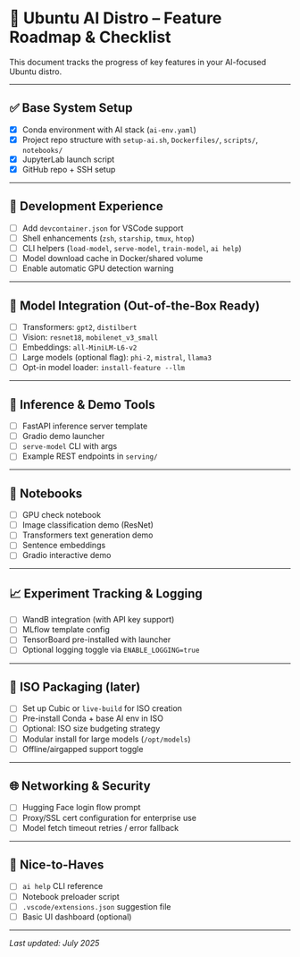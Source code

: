
# 🧠 Ubuntu AI Distro – Feature Roadmap & Checklist

This document tracks the progress of key features in your AI-focused Ubuntu distro.

---

## ✅ Base System Setup

- [x] Conda environment with AI stack (`ai-env.yaml`)
- [x] Project repo structure with `setup-ai.sh`, `Dockerfiles/`, `scripts/`, `notebooks/`
- [x] JupyterLab launch script
- [x] GitHub repo + SSH setup

---

## 🚀 Development Experience

- [ ] Add `devcontainer.json` for VSCode support
- [ ] Shell enhancements (`zsh`, `starship`, `tmux`, `htop`)
- [ ] CLI helpers (`load-model`, `serve-model`, `train-model`, `ai help`)
- [ ] Model download cache in Docker/shared volume
- [ ] Enable automatic GPU detection warning

---

## 🤖 Model Integration (Out-of-the-Box Ready)

- [ ] Transformers: `gpt2`, `distilbert`
- [ ] Vision: `resnet18`, `mobilenet_v3_small`
- [ ] Embeddings: `all-MiniLM-L6-v2`
- [ ] Large models (optional flag): `phi-2`, `mistral`, `llama3`
- [ ] Opt-in model loader: `install-feature --llm`

---

## 🧪 Inference & Demo Tools

- [ ] FastAPI inference server template
- [ ] Gradio demo launcher
- [ ] `serve-model` CLI with args
- [ ] Example REST endpoints in `serving/`

---

## 📓 Notebooks

- [ ] GPU check notebook
- [ ] Image classification demo (ResNet)
- [ ] Transformers text generation demo
- [ ] Sentence embeddings
- [ ] Gradio interactive demo

---

## 📈 Experiment Tracking & Logging

- [ ] WandB integration (with API key support)
- [ ] MLflow template config
- [ ] TensorBoard pre-installed with launcher
- [ ] Optional logging toggle via `ENABLE_LOGGING=true`

---

## 💾 ISO Packaging (later)

- [ ] Set up Cubic or `live-build` for ISO creation
- [ ] Pre-install Conda + base AI env in ISO
- [ ] Optional: ISO size budgeting strategy
- [ ] Modular install for large models (`/opt/models`)
- [ ] Offline/airgapped support toggle

---

## 🌐 Networking & Security

- [ ] Hugging Face login flow prompt
- [ ] Proxy/SSL cert configuration for enterprise use
- [ ] Model fetch timeout retries / error fallback

---

## 🧩 Nice-to-Haves

- [ ] `ai help` CLI reference
- [ ] Notebook preloader script
- [ ] `.vscode/extensions.json` suggestion file
- [ ] Basic UI dashboard (optional)

---

_Last updated: July 2025_
